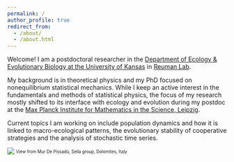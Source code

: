 ```yaml
---
permalink: /
author_profile: true
redirect_from: 
  - /about/
  - /about.html
---
```


Welcome! I am a postdoctoral researcher in the [Department of Ecology & Evolutionary Biology at the University of Kansas](https://biosurvey.ku.edu/people/onofrio-mazzarisi)
in [Reuman Lab](https://reumanlab.ku.edu/).

My background is in theoretical physics and my PhD focused on nonequilibrium statistical mechanics.
While I keep an active interest in the fundamentals and methods of statistical physics, 
the focus of my research mostly shifted to its interface with ecology and evolution during my postdoc
at the [Max Planck Institute for Mathematics in the Science, Leipzig](https://www.mis.mpg.de/).

Current topics I am working on include population dynamics and how it is linked to macro-ecological patterns,
the evolutionary stability of cooperative strategies and the analysis of stochastic time series.

![](/images/MurDePissadùTop-cut.jpg)
<sup><sub>View from Mur De Pissadù, Sella group, Dolomites, Italy</sub></sup>
